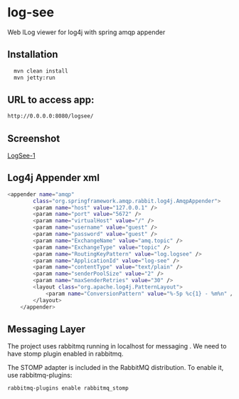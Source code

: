 log-see
=========

Web lLog viewer for log4j with spring amqp appender 

Installation
--------------

```sh
  mvn clean install
  mvn jetty:run
```




URL to access app: 
--------------
```sh
http://0.0.0.0:8080/logsee/
```

Screenshot
--------------

[LogSee-1](http://i.imgur.com/GCncUQi.png?1)


Log4j Appender xml
--------------

```sh
<appender name="amqp"
		class="org.springframework.amqp.rabbit.log4j.AmqpAppender">
		<param name="host" value="127.0.0.1" />
		<param name="port" value="5672" />
		<param name="virtualHost" value="/" />
		<param name="username" value="guest" />
		<param name="password" value="guest" />
		<param name="ExchangeName" value="amq.topic" />
		<param name="ExchangeType" value="topic" />
		<param name="RoutingKeyPattern" value="log.logsee" />
		<param name="ApplicationId" value="log-see" />
		<param name="contentType" value="text/plain" />
		<param name="senderPoolSize" value="2" />
		<param name="maxSenderRetries" value="30" />
		<layout class="org.apache.log4j.PatternLayout">
			<param name="ConversionPattern" value="%-5p %c{1} - %m%n" />
		</layout>
	</appender>
```

Messaging Layer
---------------
The project uses rabbitmq running in localhost for messaging . We need to have stomp plugin enabled in rabbitmq.

The STOMP adapter is included in the RabbitMQ distribution. To enable it, use rabbitmq-plugins:


```sh
rabbitmq-plugins enable rabbitmq_stomp
```




